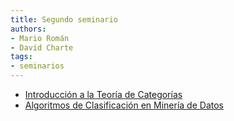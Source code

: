 ```yaml
---
title: Segundo seminario
authors:
- Mario Román
- David Charte
tags:
- seminarios
---
```


  * [Introducción a la Teoría de Categorías](https://github.com/libreim/introCategorias)
  * [Algoritmos de Clasificación en Minería de Datos](https://github.com/libreim/data-mining-classification)
